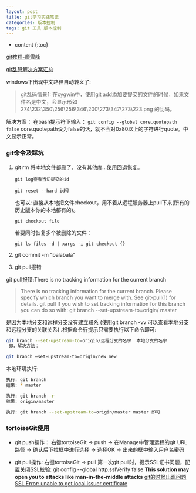 ```yaml
---
layout: post
title: git学习实践笔记
categories: 版本控制
tags: git 工具 版本控制
---
```


* content
{:toc}

[git教程-廖雪峰](http://www.liaoxuefeng.com/wiki/0013739516305929606dd18361248578c67b8067c8c017b000/0013758392816224cafd33c44b4451887cc941e6716805c000)

[git乱码解决方案汇总](http://zengrong.net/post/1249.htm)

windows下出现中文路径自动转义了:

> git乱码情景1:
在cygwin中，使用git add添加要提交的文件的时候，如果文件名是中文，会显示形如 274\232\350\256\256\346\200\273\347\273\223.png 的乱码。

解决方案：
在bash提示符下输入：
`git config --global core.quotepath false`
core.quotepath设为false的话，就不会对0x80以上的字符进行quote。中文显示正常。



### git命令及踩坑

1. git rm 将本地文件都删了，没有其他库...使用回退恢复。

    `git log查看当初提交的id`

    `git reset --hard id号`

    也可以: 直接从本地把文件checkout，用不着从远程服务器上pull下来(所有的历史版本你的本地都有的)。

   `git checkout file`

   若要同时恢复多个被删除的文件：

   `git ls-files -d | xargs -i git checkout {}`

2. git commit -m "balabala"

3. git pull报错

git pull报错:There is no tracking information for the current branch

>There is no tracking information for the current branch.
Please specify which branch you want to merge with.
See git-pull(1) for details.
    git pull <remote> <branch>
If you wish to set tracking information for this branch you can do so with:
    git branch --set-upstream-to=origin/<branch> master

是因为本地分支和远程分支没有建立联系 (使用git branch -vv 可以查看本地分支和远程分支的关联关系) .根据命令行提示只需要执行以下命令即可:

```sh
git branch --set-upstream-to=origin/远程分支的名字  本地分支的名字
 即，解决方法：

git branch –set-upstream-to=origin/new new
```

本地环境执行:

```sh
执行: git branch
结果: * master

执行: git branch -r
结果: origin/master

执行: git branch --set-upstream-to=origin/master master 即可
```

### tortoiseGit使用

* git push操作：
右键tortoiseGit -> push -> 在Manage中管理远程的git URL路径 -> 确认后下拉框中进行选择 -> 选择OK -> 出来的框中输入用户名密码

* git pull操作:
右键tortoiseGit -> pull 
第一次git pull时，提示SSL证书问题，配置关闭SSL校验: 
    git config --global http.sslVerify false **This solution may open you to attacks like man-in-the-middle attacks**
    [git的时候出现问题SSL Error: unable to get local issuer certificate](https://stackoverflow.com/questions/23885449/unable-to-resolve-unable-to-get-local-issuer-certificate-using-git-on-windows)